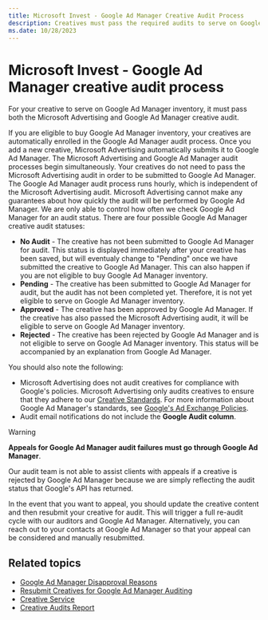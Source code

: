 ```yaml
---
title: Microsoft Invest - Google Ad Manager Creative Audit Process
description: Creatives must pass the required audits to serve on Google Ad Manager inventory. Eligible creatives are automatically enrolled in the audit process.
ms.date: 10/28/2023
---
```


# Microsoft Invest - Google Ad Manager creative audit process

For your creative to serve on Google Ad Manager inventory, it must pass both the Microsoft Advertising and Google Ad Manager creative audit.

If you are eligible to buy Google Ad Manager inventory, your creatives are automatically enrolled in the Google Ad Manager audit process. Once you add a new creative, Microsoft Advertising automatically submits it to Google Ad Manager. The Microsoft Advertising and
Google Ad Manager audit processes begin simultaneously. Your creatives do not need to pass the Microsoft Advertising audit in order to
be submitted to Google Ad Manager. The Google Ad Manager audit process runs hourly, which is independent of the Microsoft Advertising
audit. Microsoft Advertising cannot make any guarantees about
how quickly the audit will be performed by Google Ad Manager. We are only able to control how often we check Google Ad Manager for an audit status. There are four possible Google Ad Manager creative audit statuses:

- **No Audit** - The creative has not been submitted to Google Ad
  Manager for audit. This status is displayed immediately after your
  creative has been saved, but will eventualy change to "Pending" once
  we have submitted the creative to Google Ad Manager. This can also
  happen if you are not eligible to buy Google Ad Manager inventory.
- **Pending** - The creative has been submitted to Google Ad Manager for
  audit, but the audit has not been completed yet. Therefore, it is not
  yet eligible to serve on Google Ad Manager inventory.
- **Approved** - The creative has been approved by Google Ad Manager. If
  the creative has also passed the Microsoft Advertising audit,
  it will be eligible to serve on Google Ad Manager inventory.
- **Rejected** - The creative has been rejected by Google Ad Manager and
  is not eligible to serve on Google Ad Manager inventory. This status
  will be accompanied by an explanation from Google Ad Manager.

You should also note the following:

- Microsoft Advertising does not audit creatives for compliance with Google's policies. Microsoft Advertising only audits creatives to ensure that they adhere to our [Creative Standards](./creative-standards.md). For more information about Google Ad Manager's standards, see [Google's Ad Exchange Policies](https://support.google.com/authorizedbuyers/answer/1325008?hl=en).
- Audit email notifications do not include the **Google Audit column**.

> [!WARNING]
> **Appeals for Google Ad Manager audit failures must go through Google Ad Manager**.
>
> Our audit team is not able to assist clients with appeals if a creative is rejected by Google Ad Manager because we are simply reflecting the audit status that Google's API has returned.
>
> In the event that you want to appeal, you should update the creative content and then resubmit your creative for audit. This will trigger a full re-audit cycle with our auditors and Google Ad Manager. Alternatively, you can reach out to your contacts at Google Ad Manager so that your appeal can be considered and manually resubmitted.

## Related topics

- [Google Ad Manager Disapproval Reasons](./adx-disapproval-reasons.md)
- [Resubmit
  Creatives for Google Ad Manager Auditing](resubmit-creatives-for-adx-auditing.md)
- [Creative Service](../digital-platform-api/creative-service.md)
- [Creative Audits Report](./completed-creative-audits-report.md)

